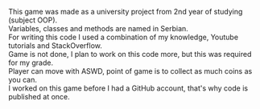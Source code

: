 This game was made as a university project from 2nd year of studying (subject OOP).<br>
Variables, classes and methods are named in Serbian.<br>
For writing this code I used a combination of my knowledge, Youtube tutorials and StackOverflow.<br>
Game is not done, I plan to work on this code more, but this was required for my grade.<br>
Player can move with ASWD, point of game is to collect as much coins as you can.<br>
I worked on this game before I had a GitHub account, that's why code is published at once.
